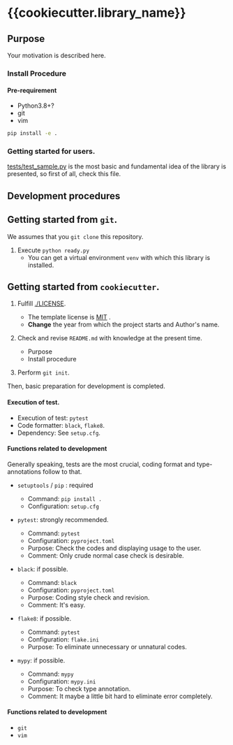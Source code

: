 # {{cookiecutter.library_name}}  

## Purpose

Your motivation is described here.   

### Install Procedure

#### Pre-requirement

- Python3.8+?   
- git  
- vim 

```bat
pip install -e .
```

### Getting started for users.  

[tests/test_sample.py](./tests/test_sample.py) is the most basic and fundamental idea of the library is presented, 
so first of all, check this file.    


## Development procedures  

## Getting started from `git`.    

We assumes that you `git clone` this repository.  

1. Execute `python ready.py` 
    - You can get a virtual environment `venv` with which this library is installed. 


## Getting started from `cookiecutter`.   

1. Fulfill [./LICENSE](./LICENSE).
    - The template license is [MIT](https://opensource.org/licenses/MIT) .  
    - **Change** the year from which the project starts and Author's name.    

2. Check and revise `README.md`  with knowledge at the present time. 
    - Purpose
    - Install procedure 

3. Perform `git init`.  

Then, basic preparation for development is completed.  


#### Execution of test.

* Execution of test: `pytest`
* Code formatter: `black`, `flake8`. 
* Dependency: See `setup.cfg`. 

#### Functions related to development  

Generally speaking, tests are the most crucial, coding format and type-annotations follow to that.   


* `setuptools` / `pip` : required
    - Command: `pip install .` 
    - Configuration: `setup.cfg`

* `pytest`: strongly recommended.
    - Command: `pytest`
    - Configuration: `pyproject.toml`
    - Purpose: Check the codes and displaying usage to the user.  
    - Comment: Only crude normal case check is desirable. 

* `black`: if possible. 
    - Command: `black`
    - Configuration: `pyproject.toml`
    - Purpose: Coding style check and revision.
    - Comment: It's easy.  

* `flake8`: if possible. 
    - Command: `pytest`
    - Configuration: `flake.ini`
    - Purpose: To eliminate unnecessary or unnatural codes.  

* `mypy`: if possible. 
    - Command: `mypy`
    - Configuration: `mypy.ini`
    - Purpose: To check type annotation.
    - Comment: It maybe a little bit hard to eliminate error completely.  


#### Functions related to development  

* `git`
* `vim` 


